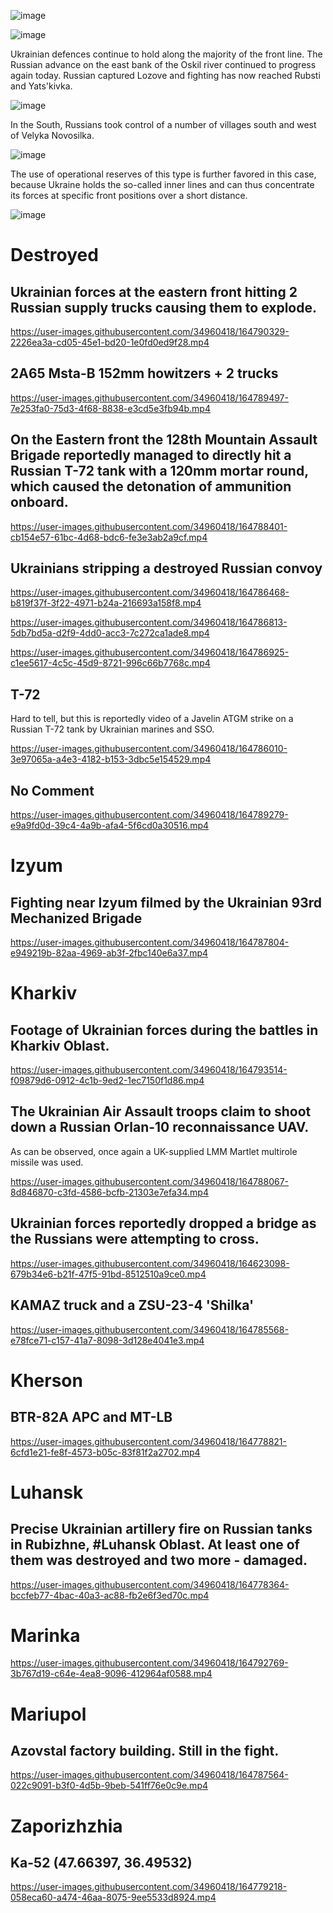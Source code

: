 ![image](https://user-images.githubusercontent.com/34960418/164775116-80607221-4e81-489f-915e-a3fb56189a7e.png)

![image](https://user-images.githubusercontent.com/34960418/164625110-67c16fa1-04c3-4a66-a56c-7c03126d02b7.png)

Ukrainian defences continue to hold along the majority of the front line. The Russian advance on the east bank of the Oskil river continued to progress again today. Russian captured Lozove and fighting has now reached Rubsti and Yats'kivka.

![image](https://user-images.githubusercontent.com/34960418/164625267-ed1312cf-164d-4134-a3a4-81387bfd8ab8.png)

In the South, Russians took control of a number of villages south and west of Velyka Novosilka.

![image](https://user-images.githubusercontent.com/34960418/164625442-3e27ccc7-887f-4e96-b2ad-ed5bf097f8a7.png)

The use of operational reserves of this type is further favored in this case, because Ukraine holds the so-called inner lines and can thus concentrate its forces at specific front positions over a short distance.

![image](https://user-images.githubusercontent.com/34960418/164626025-4ea04aa7-f401-4b45-85b5-a72135b25063.png)


# Destroyed

## Ukrainian forces at the eastern front hitting 2 Russian supply trucks causing them to explode.

https://user-images.githubusercontent.com/34960418/164790329-2226ea3a-cd05-45e1-bd20-1e0fd0ed9f28.mp4


## 2A65 Msta-B 152mm howitzers + 2 trucks

https://user-images.githubusercontent.com/34960418/164789497-7e253fa0-75d3-4f68-8838-e3cd5e3fb94b.mp4


## On the Eastern front the 128th Mountain Assault Brigade reportedly managed to directly hit a Russian T-72 tank with a 120mm mortar round, which caused the detonation of ammunition onboard.

https://user-images.githubusercontent.com/34960418/164788401-cb154e57-61bc-4d68-bdc6-fe3e3ab2a9cf.mp4


## Ukrainians stripping a destroyed Russian convoy

https://user-images.githubusercontent.com/34960418/164786468-b819f37f-3f22-4971-b24a-216693a158f8.mp4

https://user-images.githubusercontent.com/34960418/164786813-5db7bd5a-d2f9-4dd0-acc3-7c272ca1ade8.mp4

https://user-images.githubusercontent.com/34960418/164786925-c1ee5617-4c5c-45d9-8721-996c66b7768c.mp4


## T-72

Hard to tell, but this is reportedly video of a Javelin ATGM strike on a Russian T-72 tank by Ukrainian marines and SSO.

https://user-images.githubusercontent.com/34960418/164786010-3e97065a-a4e3-4182-b153-3dbc5e154529.mp4


## No Comment

https://user-images.githubusercontent.com/34960418/164789279-e9a9fd0d-39c4-4a9b-afa4-5f6cd0a30516.mp4


# Izyum

## Fighting near Izyum filmed by the Ukrainian 93rd Mechanized Brigade

https://user-images.githubusercontent.com/34960418/164787804-e949219b-82aa-4969-ab3f-2fbc140e6a37.mp4


# Kharkiv

## Footage of Ukrainian forces during the battles in Kharkiv Oblast.

https://user-images.githubusercontent.com/34960418/164793514-f09879d6-0912-4c1b-9ed2-1ec7150f1d86.mp4


## The Ukrainian Air Assault troops claim to shoot down a Russian Orlan-10 reconnaissance UAV.

As can be observed, once again a UK-supplied LMM Martlet multirole missile was used.

https://user-images.githubusercontent.com/34960418/164788067-8d846870-c3fd-4586-bcfb-21303e7efa34.mp4


## Ukrainian forces reportedly dropped a bridge as the Russians were attempting to cross.

https://user-images.githubusercontent.com/34960418/164623098-679b34e6-b21f-47f5-91bd-8512510a9ce0.mp4


## KAMAZ truck and a ZSU-23-4 'Shilka'

https://user-images.githubusercontent.com/34960418/164785568-e78fce71-c157-41a7-8098-3d128e4041e3.mp4


# Kherson

## BTR-82A APC and MT-LB

https://user-images.githubusercontent.com/34960418/164778821-6cfd1e21-fe8f-4573-b05c-83f81f2a2702.mp4


# Luhansk

## Precise Ukrainian artillery fire on Russian tanks in Rubizhne, #Luhansk Oblast. At least one of them was destroyed and two more - damaged.

https://user-images.githubusercontent.com/34960418/164778364-bccfeb77-4bac-40a3-ac88-fb2e6f3ed70c.mp4


# Marinka

https://user-images.githubusercontent.com/34960418/164792769-3b767d19-c64e-4ea8-9096-412964af0588.mp4


# Mariupol

## Azovstal factory building. Still in the fight.

https://user-images.githubusercontent.com/34960418/164787564-022c9091-b3f0-4d5b-9beb-541ff76e0c9e.mp4


# Zaporizhzhia 

## Ka-52 (47.66397, 36.49532)

https://user-images.githubusercontent.com/34960418/164779218-058eca60-a474-46aa-8075-9ee5533d8924.mp4

